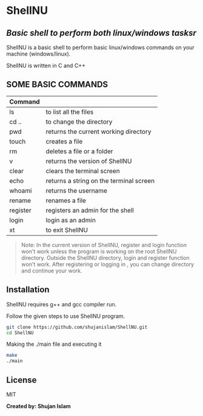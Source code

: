 # ShellNU
## _Basic shell to perform both linux/windows tasksr_

ShellNU is a basic shell to perform basic linux/windows commands on your machine (windows/linux).

ShellNU is written in C and C++

## SOME BASIC COMMANDS

| Command |  |
| ------ | ------ |
| ls | to list all the files |
| cd .. | to change the directory |
| pwd | returns the current working directory |
| touch | creates a file |
| rm | deletes a file or a folder |
| v | returns the version of ShellNU |
| clear | clears the terminal screen |
| echo | returns a string on the terminal screen |
| whoami | returns the username |
| rename | renames a file |
| register | registers an admin for the shell |
| login | login as an admin |
| xt | to exit ShellNU |
> Note: In the current version of ShellNU, register and login function won't work unless the program is working on the root ShellNU directory. Outside the ShellNU directory, login and register function won't work. After registering or logging in , you can change directory and continue your work.

## Installation

ShellNU requires g++ and gcc compiler run.

Follow the given steps to use ShellNU program.

```sh
git clone https://github.com/shujanislam/ShellNU.git
cd ShellNU
```

Making the ./main file and executing it

```sh
make
./main
```


## License

MIT

**Created by: Shujan Islam**
